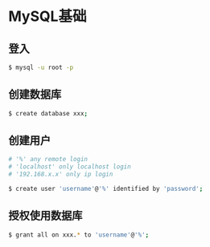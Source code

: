 # MySQL基础

## 登入
``` bash
$ mysql -u root -p
```

## 创建数据库
``` bash
$ create database xxx;
```

## 创建用户
``` bash
# '%' any remote login
# 'localhost' only localhost login
# '192.168.x.x' only ip login

$ create user 'username'@'%' identified by 'password';
```

## 授权使用数据库
``` bash
$ grant all on xxx.* to 'username'@'%';
```

